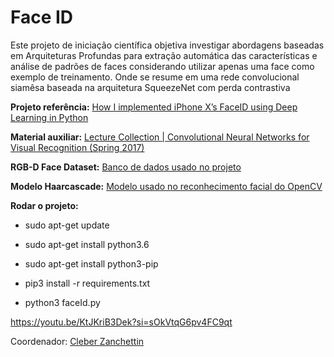 # Face ID
Este projeto de iniciação científica objetiva investigar abordagens baseadas em Arquiteturas Profundas para extração automática das características e análise de padrões de faces considerando utilizar apenas uma face como exemplo de treinamento.
Onde se resume em uma rede convolucional siamêsa baseada na arquitetura SqueezeNet com perda contrastiva

**Projeto referência:** [How I implemented iPhone X’s FaceID using Deep Learning in Python](https://towardsdatascience.com/how-i-implemented-iphone-xs-faceid-using-deep-learning-in-python-d5dbaa128e1d)

**Material auxiliar:** [Lecture Collection | Convolutional Neural Networks for Visual Recognition (Spring 2017)](https://www.youtube.com/playlist?list=PL3FW7Lu3i5JvHM8ljYj-zLfQRF3EO8sYv)


**RGB-D Face Dataset:** [Banco de dados usado no projeto](https://drive.google.com/drive/folders/1cB_dm90jsqq5pUqlgSAB5juCecpoG-4o?usp=sharing)

**Modelo Haarcascade:** [Modelo usado no reconhecimento facial do OpenCV](https://github.com/opencv/opencv/blob/master/data/haarcascades/haarcascade_frontalface_alt.xml)


**Rodar o projeto:**
- sudo apt-get update
- sudo apt-get install python3.6
- sudo apt-get install python3-pip

- pip3 install -r requirements.txt

- python3 faceId.py

https://youtu.be/KtJKriB3Dek?si=sOkVtqG6pv4FC9qt

Coordenador: [Cleber Zanchettin](http://lattes.cnpq.br/1244195230407619)
